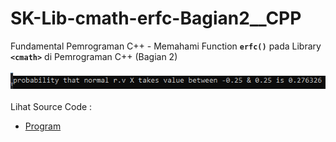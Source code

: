 # SK-Lib-cmath-erfc-Bagian2__CPP
Fundamental Pemrograman C++ - Memahami Function <code><b>erfc()</b></code> pada Library <code><b>&lt;cmath></b></code> di Pemrograman C++ (Bagian 2)<br><br>
<img src="https://github.com/RizkyKhapidsyah/SK-Lib-cmath-erfc-Bagian2__CPP/blob/master/SK-Lib-cmath-erfc-Bagian2__CPP/result/001.PNG"><br><br>
Lihat Source Code : <br>
- <a href="https://github.com/RizkyKhapidsyah/SK-Lib-cmath-erfc-Bagian2__CPP/blob/master/SK-Lib-cmath-erfc-Bagian2__CPP/Source.cpp">Program</a>
